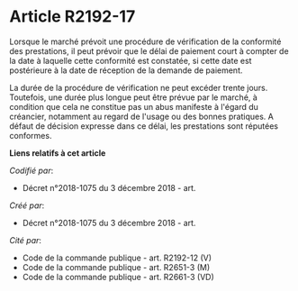 # Article R2192-17

Lorsque le marché prévoit une procédure de vérification de la conformité des prestations, il peut prévoir que le délai de
paiement court à compter de la date à laquelle cette conformité est constatée, si cette date est postérieure à la date de
réception de la demande de paiement.

La durée de la procédure de vérification ne peut excéder trente jours. Toutefois, une durée plus longue peut être prévue par
le marché, à condition que cela ne constitue pas un abus manifeste à l'égard du créancier, notamment au regard de l'usage ou
des bonnes pratiques. A défaut de décision expresse dans ce délai, les prestations sont réputées conformes.

**Liens relatifs à cet article**

_Codifié par_:

  - Décret n°2018-1075 du 3 décembre 2018 - art.

_Créé par_:

  - Décret n°2018-1075 du 3 décembre 2018 - art.

_Cité par_:

  - Code de la commande publique - art. R2192-12 (V)
  - Code de la commande publique - art. R2651-3 (M)
  - Code de la commande publique - art. R2661-3 (VD)
